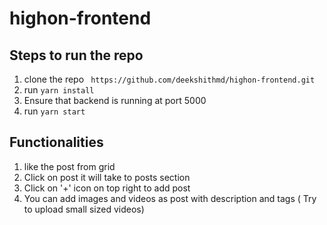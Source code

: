 # highon-frontend
## Steps to run the repo 
1. clone the repo ``` https://github.com/deekshithmd/highon-frontend.git```
2. run ``yarn install``
3. Ensure that backend is running at port 5000
4. run ``yarn start``

## Functionalities
1. like the post from grid
2. Click on post it will take to posts section
3. Click on  '+' icon on top right to add post
4. You can add images and videos as post with description and tags ( Try to upload small sized videos)

